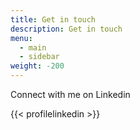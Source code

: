 ```yaml
---
title: Get in touch
description: Get in touch
menu:   
  - main
  - sidebar
weight: -200
---
```

Connect with me on Linkedin

{{< profilelinkedin >}}